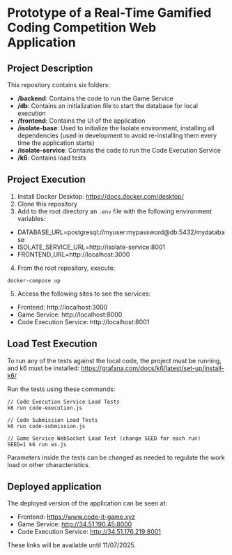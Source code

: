 # Prototype of a Real-Time Gamified Coding Competition Web Application

## Project Description
This repository contains six folders:

- **/backend**: Contains the code to run the Game Service
- **/db**: Contains an initialization file to start the database for local execution
- **/frontend**: Contains the UI of the application
- **/isolate-base**: Used to initialize the Isolate environment, installing all dependencies (used in development to avoid re-installing them every time the application starts)
- **/isolate-service**: Contains the code to run the Code Execution Service
- **/k6**: Contains load tests

## Project Execution
1. Install Docker Desktop: https://docs.docker.com/desktop/
2. Clone this repository
3. Add to the root directory an `.env` file with the following environment variables:
- DATABASE_URL=postgresql://myuser:mypassword@db:5432/mydatabase
- ISOLATE_SERVICE_URL=http://isolate-service:8001
- FRONTEND_URL=http://localhost:3000
4. From the root repository, execute:
```
docker-compose up
```
5. Access the following sites to see the services:
- Frontend: http://localhost:3000
- Game Service: http://localhost:8000
- Code Execution Service: http://localhost:8001

## Load Test Execution
To run any of the tests against the local code, the project must be running, and k6 must be installed: https://grafana.com/docs/k6/latest/set-up/install-k6/

Run the tests using these commands:
```
// Code Execution Service Load Tests
k6 run code-execution.js

// Code Submission Load Tests
k6 run code-submission.js

// Game Service WebSocket Load Test (change SEED for each run)
SEED=1 k6 run ws.js
```

Parameters inside the tests can be changed as needed to regulate the work load or other characteristics.

## Deployed application
The deployed version of the application can be seen at:
- Frontend: https://www.code-it-game.xyz
- Game Service: http://34.51.190.45:8000
- Code Execution Service: http://34.51.176.219:8001

These links will be available until 11/07/2025.